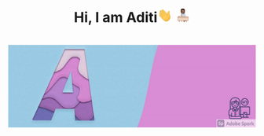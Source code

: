 <div align="center">
  <h1>Hi, I am Aditi<img src="https://raw.githubusercontent.com/aditidw/aditidw/master/wave.gif" width="30px"/> <img src="https://raw.githubusercontent.com/aditidw/aditidw/master/developer.png" width="30px"/> 
    <h1>
      <img src="https://raw.githubusercontent.com/aditidw/aditidw/master/banner.gif"/>
</div>
